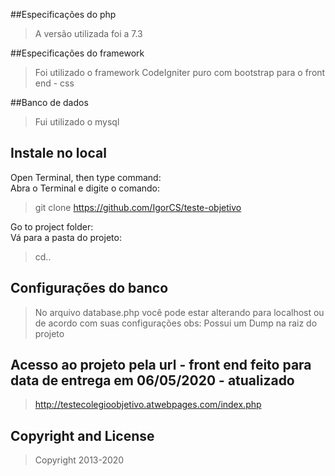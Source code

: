 
##Especificações do php
>A versão utilizada foi a 7.3
 
##Especificações do framework
>Foi utilizado o framework CodeIgniter puro com bootstrap para o front end - css

##Banco de dados
>Fui utilizado o mysql

## Instale no local  
Open Terminal, then type command:  
Abra o Terminal e digite o comando:  
> git clone https://github.com/IgorCS/teste-objetivo

Go to project folder:  
Vá para a pasta do projeto:  
> cd..

## Configurações do banco
>No arquivo database.php você pode estar alterando para localhost ou de acordo com suas configurações
obs: Possui um Dump na raiz do projeto 

## Acesso ao projeto pela url - front end feito para data de entrega em 06/05/2020 - atualizado
>http://testecolegioobjetivo.atwebpages.com/index.php

## Copyright and License

>Copyright 2013-2020 
